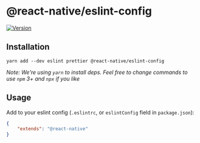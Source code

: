# @react-native/eslint-config

[![Version][version-badge]][package]

## Installation

```
yarn add --dev eslint prettier @react-native/eslint-config
```

*Note: We're using `yarn` to install deps. Feel free to change commands to use `npm` 3+ and `npx` if you like*

## Usage

Add to your eslint config (`.eslintrc`, or `eslintConfig` field in `package.json`):

```json
{
    "extends": "@react-native"
}
```

[version-badge]: https://img.shields.io/npm/v/@react-native/eslint-config.svg?style=flat-square
[package]: https://www.npmjs.com/package/@react-native/eslint-config
